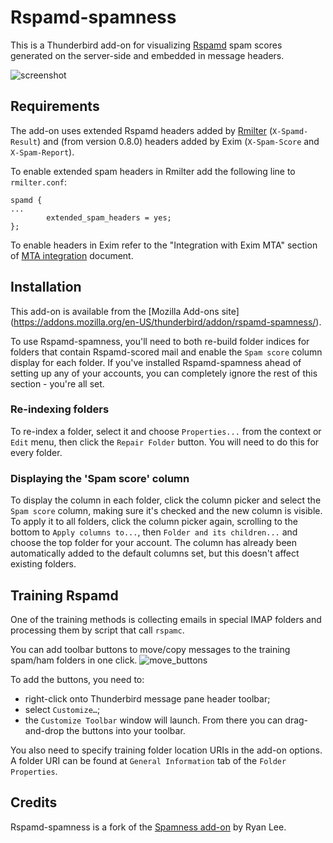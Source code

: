 Rspamd-spamness
===============

This is a Thunderbird add-on for visualizing [Rspamd](https://rspamd.com) spam scores generated
on the server-side and embedded in message headers.

![screenshot](https://cloud.githubusercontent.com/assets/2275981/12062734/4021734a-afb3-11e5-8558-626fedd797ee.png
"Rspamd-spamness adds a column to the thread pane (message list) and a header to the message pane. The size and saturation of a circle reflects larger or smaller spam score.")

## Requirements

The add-on uses extended Rspamd headers added by [Rmilter](https://github.com/vstakhov/rmilter) (`X-Spamd-Result`) and (from version 0.8.0) headers added by Exim (`X-Spam-Score` and `X-Spam-Report`).

To enable extended spam headers in Rmilter add the following line to `rmilter.conf`:
~~~
spamd {
...
        extended_spam_headers = yes;
};
~~~
To enable headers in Exim refer to the "Integration with Exim MTA" section of [MTA integration](https://rspamd.com/doc/integration.html) document.

## Installation

This add-on is available from the [Mozilla Add-ons site]
(https://addons.mozilla.org/en-US/thunderbird/addon/rspamd-spamness/).

To use Rspamd-spamness, you'll need to both re-build folder indices for folders that contain Rspamd-scored mail and enable the `Spam score` column display for each folder.  If you've installed Rspamd-spamness ahead of setting up any of your accounts, you can completely ignore the rest of this section - you're all set.

### Re-indexing folders
To re-index a folder, select it and choose `Properties...` from the context or `Edit` menu, then click the `Repair Folder` button.  You will need to do this for every folder.

### Displaying the 'Spam score' column
To display the column in each folder, click the column picker and select the `Spam score` column, making sure it's checked and the new column is visible.  To apply it to all folders, click the column picker again, scrolling to the bottom to `Apply columns to...`, then `Folder and its children...` and choose the top folder for your account.  The column has already been automatically added to the default columns set, but this doesn't affect existing folders.

## Training Rspamd

One of the training methods is collecting emails in special IMAP folders and processing them by script that call `rspamc`.

You can add toolbar buttons to move/copy messages to the training spam/ham folders in one click.
![move_buttons](https://cloud.githubusercontent.com/assets/2275981/18813761/36a41136-830e-11e6-8cf0-a9dd7042cc8b.png)

To add the buttons, you need to:
- right-click onto Thunderbird message pane header toolbar;
- select `Customize…`;
- the `Customize Toolbar` window will launch. From there you can drag-and-drop the buttons into your toolbar.

You also need to specify training folder location URIs in the add-on options. A folder URI can be found at `General Information` tab of the `Folder Properties`.

## Credits

Rspamd-spamness is a fork of the [Spamness add-on](https://addons.mozilla.org/en-US/thunderbird/addon/spamness/) by Ryan Lee.
